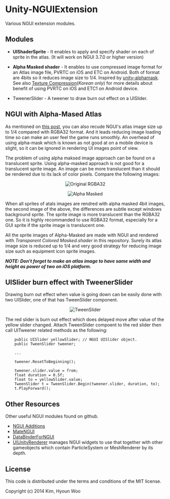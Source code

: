 Unity-NGUIExtension
===================

Various NGUI extension modules.

Modules
-------
* **UIShaderSprite** - It enables to apply and specify shader on each of sprite in the atlas. (It will work on NGUI 3.7.0 or higher version)

* **Alpha Masked shader** - It enables to use compressed image format for an Atlas image file, PVRTC on iOS and ETC on Android. Both of format are 4bits so it reduces image size to 1/4. Inspired by [unity-alphamask](https://github.com/keijiro/unity-alphamask). See also [Texture Compression](http://egloos.zum.com/littles/v/3439290)(*Korean only*) for more details about benefit of using PVRTC on iOS and ETC1 on Android device.

* TweenerSlider - A tweener to draw burn out effect on a UISlider.

NGUI with Alpha-Mased Atlas
----------------------------

As mentioned on [this post](https://github.com/keijiro/unity-alphamask), you can also recude NGUI's atlas image size up to 1/4 compared with RGBA32 format. And it leads reducing image loading time so can make an user feel the game runs smoothly. An overhead of using alpha-mask which is known as not good at on a mobile device is slight, so it can be ignored in rendering UI images point of view.

The problem of using alpha maksed image approach can be found on a translucent sprite. Using alpha-masked approach is not good for a translucent sprite image. An image can be more translucent than it should be rendered due to its lack of color pixels. Compare the following images:


<p align="center">
  <img src="https://github.com/kimsama/Unity-NGUIExtension/blob/master/Images/original.png?raw=true" alt="Original RGBA32"/>
</p>

<p align="center">
  <img src="https://github.com/kimsama/Unity-NGUIExtension/blob/master/Images/alpha-masked.png?raw=true" alt="Alpha Masked"/>
</p>


When all sprites of atals images are rendred with alpha masked 4bit images, the second image of the above, the differences are subtle except windows background sprite.  The sprite image is more translucent than the RGBA32 one. So it is highly recommanded to use RGBA32 format, especially for a GUI sprite if the sprite image is translucent one.

All the sprite images of Alpha-Masked are made with NGUI and rendered with *Transparent Colored Masked.shader* in this repository. Surely its atlas image size is reduced up to 1/4 and very good strategy for reducing image size such as equipment icon sprite images.

***NOTE: Don't forget to make an atlas image to have same width and height as power of two on iOS platform.*** 

UISlider burn effect with TweenerSlider
---------------------------------------

Drawing burn out effect when value is going down can be easily done with two UISlider, one of that has TweenSlider component.

<p align="center">
  <img src="https://github.com/kimsama/Unity-NGUIExtension/blob/master/Images/tweenslider.gif?raw=true" alt="TweenSlider"/>
</p>

The red slider is burn out effect which does delayed move after value of the yellow slider changed. Attach TweenSlider compoent to the red slider then call UITweener related methods as the following:

```
    public UISlider yellowSlider; // NGUI UISlider object.
    public TweenSlider tweener;

    ...

    tweener.ResetToBeginning();
        
    tweener.slider.value = from;
    float duration = 0.5f;
    float to = yellowSlider.value;
    TweenSlider t = TweenSlider.Begin(tweener.slider, duration, to);
    t.PlayForward();
```


Other Resources
---------------

Other useful NGUI modules found on github.

* [NGUI Additions](https://github.com/yeticrabgames/NGUIAdditions)
* [MateNGUI](https://github.com/ddionisio/MateNGUI)
* [DataBinderForNGUI](https://github.com/kyubuns/DataBinderForNGUI)
* [UIUnityRenderer](https://github.com/tarob19/UIUnityRenderer) manages NGUI widgets to use that together with other gameobjects which contain ParticleSystem or MeshRenderer by its depth.

License
-------

This code is distributed under the terms and conditions of the MIT license.

Copyright (c) 2014 Kim, Hyoun Woo
